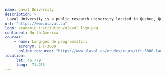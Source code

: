 ```yaml
---
name: Laval University 
description: >
 Laval University is a public research university located in Quebec, Quebec, Canada.
url: "https://www.ulaval.ca"
logo: academic_institution/ulaval_logo.png
continent: North America
courses:
    - name: Langages de programmation 
      acronym: IFT-3000
      online_resource: "https://www.ulaval.ca/etudes/cours/ift-3000-langages-de-programmation"
location:
     lat: 46.779
     long: -71.275
---
```

